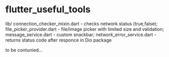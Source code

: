 # flutter_useful_tools
lib/
connection_checker_mixin.dart - checks network status (true,false);
file_picker_provider.dart - file/image picker with limited size and validation;
message_service.dart - custom snackbar;
network_error_service.dart - returns status code after responce in Dio package

to be contunied...
